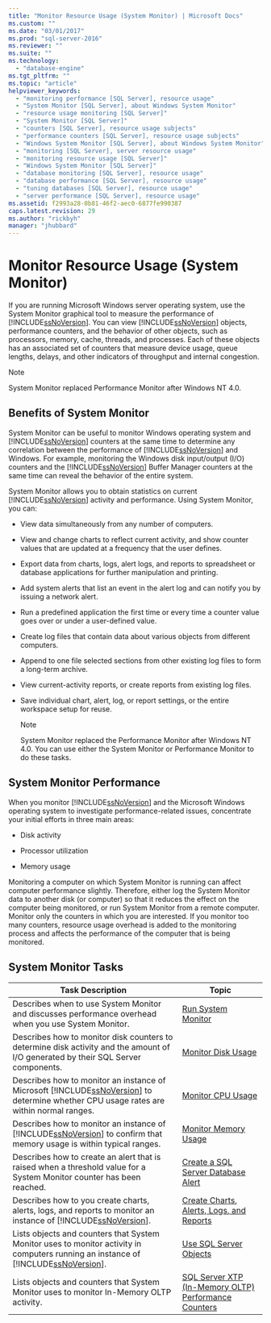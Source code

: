 ```yaml
---
title: "Monitor Resource Usage (System Monitor) | Microsoft Docs"
ms.custom: ""
ms.date: "03/01/2017"
ms.prod: "sql-server-2016"
ms.reviewer: ""
ms.suite: ""
ms.technology: 
  - "database-engine"
ms.tgt_pltfrm: ""
ms.topic: "article"
helpviewer_keywords: 
  - "monitoring performance [SQL Server], resource usage"
  - "System Monitor [SQL Server], about Windows System Monitor"
  - "resource usage monitoring [SQL Server]"
  - "System Monitor [SQL Server]"
  - "counters [SQL Server], resource usage subjects"
  - "performance counters [SQL Server], resource usage subjects"
  - "Windows System Monitor [SQL Server], about Windows System Monitor"
  - "monitoring [SQL Server], server resource usage"
  - "monitoring resource usage [SQL Server]"
  - "Windows System Monitor [SQL Server]"
  - "database monitoring [SQL Server], resource usage"
  - "database performance [SQL Server], resource usage"
  - "tuning databases [SQL Server], resource usage"
  - "server performance [SQL Server], resource usage"
ms.assetid: f2993a28-0b81-46f2-aec0-6877fe990387
caps.latest.revision: 29
ms.author: "rickbyh"
manager: "jhubbard"
---
```

# Monitor Resource Usage (System Monitor)
  If you are running Microsoft Windows server operating system, use the System Monitor graphical tool to measure the performance of [!INCLUDE[ssNoVersion](../../../advanced-analytics/r-services/includes/ssnoversion-md.md)]. You can view [!INCLUDE[ssNoVersion](../../../advanced-analytics/r-services/includes/ssnoversion-md.md)] objects, performance counters, and the behavior of other objects, such as processors, memory, cache, threads, and processes. Each of these objects has an associated set of counters that measure device usage, queue lengths, delays, and other indicators of throughput and internal congestion.  
  
> [!NOTE]  
>  System Monitor replaced Performance Monitor after Windows NT 4.0.  
  
## Benefits of System Monitor  
 System Monitor can be useful to monitor Windows operating system and [!INCLUDE[ssNoVersion](../../../advanced-analytics/r-services/includes/ssnoversion-md.md)] counters at the same time to determine any correlation between the performance of [!INCLUDE[ssNoVersion](../../../advanced-analytics/r-services/includes/ssnoversion-md.md)] and Windows. For example, monitoring the Windows disk input/output (I/O) counters and the [!INCLUDE[ssNoVersion](../../../advanced-analytics/r-services/includes/ssnoversion-md.md)] Buffer Manager counters at the same time can reveal the behavior of the entire system.  
  
 System Monitor allows you to obtain statistics on current [!INCLUDE[ssNoVersion](../../../advanced-analytics/r-services/includes/ssnoversion-md.md)] activity and performance. Using System Monitor, you can:  
  
-   View data simultaneously from any number of computers.  
  
-   View and change charts to reflect current activity, and show counter values that are updated at a frequency that the user defines.  
  
-   Export data from charts, logs, alert logs, and reports to spreadsheet or database applications for further manipulation and printing.  
  
-   Add system alerts that list an event in the alert log and can notify you by issuing a network alert.  
  
-   Run a predefined application the first time or every time a counter value goes over or under a user-defined value.  
  
-   Create log files that contain data about various objects from different computers.  
  
-   Append to one file selected sections from other existing log files to form a long-term archive.  
  
-   View current-activity reports, or create reports from existing log files.  
  
-   Save individual chart, alert, log, or report settings, or the entire workspace setup for reuse.  
  
    > [!NOTE]  
    >  System Monitor replaced the Performance Monitor after Windows NT 4.0. You can use either the System Monitor or Performance Monitor to do these tasks.  
  
## System Monitor Performance  
 When you monitor [!INCLUDE[ssNoVersion](../../../advanced-analytics/r-services/includes/ssnoversion-md.md)] and the Microsoft Windows operating system to investigate performance-related issues, concentrate your initial efforts in three main areas:  
  
-   Disk activity  
  
-   Processor utilization  
  
-   Memory usage  
  
 Monitoring a computer on which System Monitor is running can affect computer performance slightly. Therefore, either log the System Monitor data to another disk (or computer) so that it reduces the effect on the computer being monitored, or run System Monitor from a remote computer. Monitor only the counters in which you are interested. If you monitor too many counters, resource usage overhead is added to the monitoring process and affects the performance of the computer that is being monitored.  
  
## System Monitor Tasks  
  
|Task Description|Topic|  
|----------------------|-----------|  
|Describes when to use System Monitor and discusses performance overhead when you use System Monitor.|[Run System Monitor](../../../relational-databases/monitor/performance-monitor/run-system-monitor.md)|  
|Describes how to monitor disk counters to determine disk activity and the amount of I/O generated by their SQL Server components.|[Monitor Disk Usage](../../../relational-databases/monitor/performance-monitor/monitor-disk-usage.md)|  
|Describes how to monitor an instance of Microsoft [!INCLUDE[ssNoVersion](../../../advanced-analytics/r-services/includes/ssnoversion-md.md)] to determine whether CPU usage rates are within normal ranges.|[Monitor CPU Usage](../../../relational-databases/monitor/performance-monitor/monitor-cpu-usage.md)|  
|Describes how to monitor an instance of [!INCLUDE[ssNoVersion](../../../advanced-analytics/r-services/includes/ssnoversion-md.md)] to confirm that memory usage is within typical ranges.|[Monitor Memory Usage](../../../relational-databases/monitor/performance-monitor/monitor-memory-usage.md)|  
|Describes how to create an alert that is raised when a threshold value for a System Monitor counter has been reached.|[Create a SQL Server Database Alert](../../../relational-databases/monitor/performance-monitor/create-a-sql-server-database-alert.md)|  
|Describes how to you create charts, alerts, logs, and reports to monitor an instance of [!INCLUDE[ssNoVersion](../../../advanced-analytics/r-services/includes/ssnoversion-md.md)].|[Create Charts, Alerts, Logs, and Reports](../../../relational-databases/monitor/performance-monitor/create-charts-alerts-logs-and-reports.md)|  
|Lists objects and counters that System Monitor uses to monitor activity in computers running an instance of [!INCLUDE[ssNoVersion](../../../advanced-analytics/r-services/includes/ssnoversion-md.md)].|[Use SQL Server Objects](../../../relational-databases/monitor/performance-monitor/use-sql-server-objects.md)|  
|Lists objects and counters that System Monitor uses to monitor In-Memory OLTP activity.|[SQL Server XTP &#40;In-Memory OLTP&#41; Performance Counters](../../../relational-databases/monitor/performance-monitor/sql-server-xtp-in-memory-oltp-performance-counters.md)|  
  
  